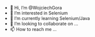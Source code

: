 - 👋 Hi, I’m @WojciechGora
- 👀 I’m interested in Selenium
- 🌱 I’m currently learning Selenium/Java
- 💞️ I’m looking to collaborate on ...
- 📫 How to reach me ...

<!---
WojciechGora/WojciechGora is a ✨ special ✨ repository because its `README.md` (this file) appears on your GitHub profile.
You can click the Preview link to take a look at your changes.
--->
